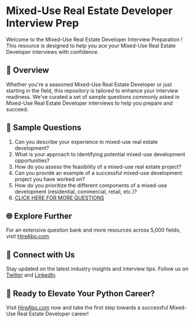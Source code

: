 # Mixed-Use Real Estate Developer Interview Prep

Welcome to the Mixed-Use Real Estate Developer Interview Preparation ! This resource is designed to help you ace your Mixed-Use Real Estate Developer interviews with confidence.

## 🚀 Overview

Whether you're a seasoned Mixed-Use Real Estate Developer or just starting in the field, this repository is tailored to enhance your interview readiness. We've curated a set of sample questions commonly asked in Mixed-Use Real Estate Developer interviews to help you prepare and succeed.

## 📝 Sample Questions

1. Can you describe your experience in mixed-use real estate development?
2. What is your approach to identifying potential mixed-use development opportunities?
3. How do you assess the feasibility of a mixed-use real estate project?
4. Can you provide an example of a successful mixed-use development project you have worked on?
5. How do you prioritize the different components of a mixed-use development (residential, commercial, retail, etc.)?
6. [CLICK HERE FOR MORE QUESTIONS](https://hireabo.com/job/21_3_11/MixedUse%20Real%20Estate%20Developer)

## 🌐 Explore Further

For an extensive question bank and more resources across 5,000 fields, visit [HireAbo.com](https://www.hireabo.com).

## 📱 Connect with Us

Stay updated on the latest industry insights and interview tips. Follow us on [Twitter](https://twitter.com/hireabo) and [LinkedIn](https://www.linkedin.com/in/hire-abo-3609972a8/).

## 🚀 Ready to Elevate Your Python Career?

Visit [HireAbo.com](https://www.hireabo.com) now and take the first step towards a successful Mixed-Use Real Estate Developer career!